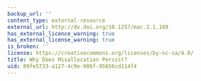 ```yaml
---
backup_url: ''
content_type: external-resource
external_url: http://dx.doi.org/10.1257/mac.2.1.189
has_external_licence_warning: true
has_external_license_warning: true
is_broken: ''
license: https://creativecommons.org/licenses/by-nc-sa/4.0/
title: Why Does Misallocation Persist?
uid: 89fe5733-a127-4c9e-986f-95656cd114f4
---
```

